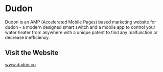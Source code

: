 # Dudon

Dudon is an AMP (Accelerated Mobile Pages) based marketing website for dudon - a modern designed smart switch and a mobile app to control your water heater from anywhere with a unique patent to find any malfunction or decrease inefficiency.

## Visit the Website
www.dudon.co
